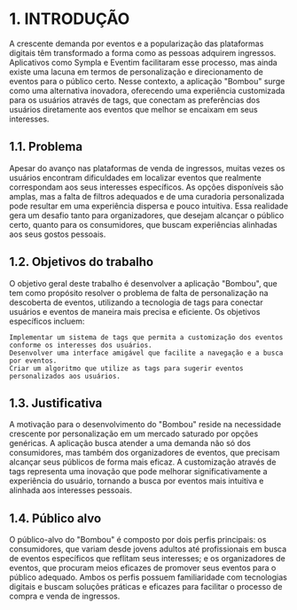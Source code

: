 # 1. INTRODUÇÃO

A crescente demanda por eventos e a popularização das plataformas digitais têm transformado a forma como as pessoas adquirem ingressos. Aplicativos como Sympla e Eventim facilitaram esse processo, mas ainda existe uma lacuna em termos de personalização e direcionamento de eventos para o público certo. Nesse contexto, a aplicação "Bombou" surge como uma alternativa inovadora, oferecendo uma experiência customizada para os usuários através de tags, que conectam as preferências dos usuários diretamente aos eventos que melhor se encaixam em seus interesses.

## 1.1. Problema

Apesar do avanço nas plataformas de venda de ingressos, muitas vezes os usuários encontram dificuldades em localizar eventos que realmente correspondam aos seus interesses específicos. As opções disponíveis são amplas, mas a falta de filtros adequados e de uma curadoria personalizada pode resultar em uma experiência dispersa e pouco intuitiva. Essa realidade gera um desafio tanto para organizadores, que desejam alcançar o público certo, quanto para os consumidores, que buscam experiências alinhadas aos seus gostos pessoais.

## 1.2. Objetivos do trabalho

O objetivo geral deste trabalho é desenvolver a aplicação "Bombou", que tem como propósito resolver o problema de falta de personalização na descoberta de eventos, utilizando a tecnologia de tags para conectar usuários e eventos de maneira mais precisa e eficiente. Os objetivos específicos incluem:

    Implementar um sistema de tags que permita a customização dos eventos conforme os interesses dos usuários.
    Desenvolver uma interface amigável que facilite a navegação e a busca por eventos.
    Criar um algoritmo que utilize as tags para sugerir eventos personalizados aos usuários.

## 1.3. Justificativa

A motivação para o desenvolvimento do "Bombou" reside na necessidade crescente por personalização em um mercado saturado por opções genéricas. A aplicação busca atender a uma demanda não só dos consumidores, mas também dos organizadores de eventos, que precisam alcançar seus públicos de forma mais eficaz. A customização através de tags representa uma inovação que pode melhorar significativamente a experiência do usuário, tornando a busca por eventos mais intuitiva e alinhada aos interesses pessoais.

## 1.4. Público alvo

O público-alvo do "Bombou" é composto por dois perfis principais: os consumidores, que variam desde jovens adultos até profissionais em busca de eventos específicos que reflitam seus interesses; e os organizadores de eventos, que procuram meios eficazes de promover seus eventos para o público adequado. Ambos os perfis possuem familiaridade com tecnologias digitais e buscam soluções práticas e eficazes para facilitar o processo de compra e venda de ingressos.
